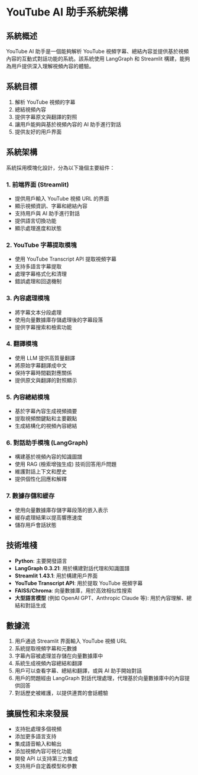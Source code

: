 # YouTube AI 助手系統架構

## 系統概述

YouTube AI 助手是一個能夠解析 YouTube 視頻字幕、總結內容並提供基於視頻內容的互動式對話功能的系統。該系統使用 LangGraph 和 Streamlit 構建，能夠為用戶提供深入理解視頻內容的體驗。

## 系統目標

1. 解析 YouTube 視頻的字幕
2. 總結視頻內容
3. 提供字幕原文與翻譯的對照
4. 讓用戶能夠與基於視頻內容的 AI 助手進行對話
5. 提供友好的用戶界面

## 系統架構

系統採用模塊化設計，分為以下幾個主要組件：

### 1. 前端界面 (Streamlit)

- 提供用戶輸入 YouTube 視頻 URL 的界面
- 顯示視頻資訊、字幕和總結內容
- 支持用戶與 AI 助手進行對話
- 提供語言切換功能
- 顯示處理進度和狀態

### 2. YouTube 字幕提取模塊

- 使用 YouTube Transcript API 提取視頻字幕
- 支持多語言字幕提取
- 處理字幕格式化和清理
- 錯誤處理和回退機制

### 3. 內容處理模塊

- 將字幕文本分段處理
- 使用向量數據庫存儲處理後的字幕段落
- 提供字幕搜索和檢索功能

### 4. 翻譯模塊

- 使用 LLM 提供高質量翻譯
- 將原始字幕翻譯成中文
- 保持字幕時間戳對應關係
- 提供原文與翻譯的對照顯示

### 5. 內容總結模塊

- 基於字幕內容生成視頻摘要
- 提取視頻關鍵點和主要觀點
- 生成結構化的視頻內容總結

### 6. 對話助手模塊 (LangGraph)

- 構建基於視頻內容的知識圖譜
- 使用 RAG (檢索增強生成) 技術回答用戶問題
- 維護對話上下文和歷史
- 提供個性化回應和解釋

### 7. 數據存儲和緩存

- 使用向量數據庫存儲字幕段落的嵌入表示
- 緩存處理結果以提高響應速度
- 儲存用戶會話狀態

## 技術堆棧

- **Python**: 主要開發語言
- **LangGraph 0.3.21**: 用於構建對話代理和知識圖譜
- **Streamlit 1.43.1**: 用於構建用戶界面
- **YouTube Transcript API**: 用於提取 YouTube 視頻字幕
- **FAISS/Chroma**: 向量數據庫，用於高效相似性搜索
- **大型語言模型** (例如 OpenAI GPT、Anthropic Claude 等): 用於內容理解、總結和對話生成

## 數據流

1. 用戶通過 Streamlit 界面輸入 YouTube 視頻 URL
2. 系統提取視頻字幕和元數據
3. 字幕內容被處理並存儲在向量數據庫中
4. 系統生成視頻內容總結和翻譯
5. 用戶可以查看字幕、總結和翻譯，或與 AI 助手開始對話
6. 用戶的問題經由 LangGraph 對話代理處理，代理基於向量數據庫中的內容提供回答
7. 對話歷史被維護，以提供連貫的會話體驗

## 擴展性和未來發展

- 支持批處理多個視頻
- 添加更多語言支持
- 集成語音輸入和輸出
- 添加視頻內容可視化功能
- 開發 API 以支持第三方集成
- 支持用戶自定義模型和參數
